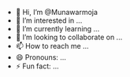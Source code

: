 - 👋 Hi, I’m @Munawarmoja
- 👀 I’m interested in ...
- 🌱 I’m currently learning ...
- 💞️ I’m looking to collaborate on ...
- 📫 How to reach me ...
- 😄 Pronouns: ...
- ⚡ Fun fact: ...

<!---
Munawarmoja is a ✨ special ✨ repository because its `README.md` (this file) appears on your GitHub profile.
You can click the Preview link to take a look at your changes.
--->
